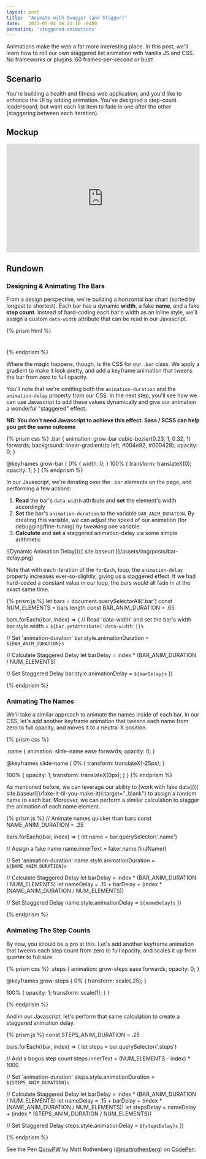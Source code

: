 ```yaml
---
layout: post
title:  "Animate with Swagger (and Stagger)"
date:   2017-05-04 16:23:10 -0400
permalink: 'staggered-animations'
---
```


Animations make the web a far more interesting place. In this post, we'll learn how to roll our own staggered list animation with Vanilla JS and CSS. No frameworks or plugins. 60 frames-per-second or bust!


## Scenario

You're building a health and fitness web application, and you'd like to enhance the UI by adding animation. You've designed a step-count leaderboard, but want each list item to fade in one after the other (staggering between each iteration).


## Mockup

<div style="width:100%;height:0px;position:relative;padding-bottom:56.237%;"><iframe src="https://streamable.com/s/kts6b/rcvaxo" frameborder="0" width="100%" height="100%" allowfullscreen style="width:100%;height:100%;position:absolute;left:0px;top:0px;overflow:hidden;"></iframe></div>

## Rundown

### Designing & Animating The Bars

From a design perspective, we're building a horizontal bar chart (sorted by longest to shortest). Each bar has a dynamic **width**, a fake **name**, and a fake **step count**. Instead of hard-coding each bar's width as an inline style, we'll assign a custom `data-width` attribute that can be read in our Javascript.

{% prism html %}
  <div
    data-width="100"
    class="bar mb2 h2 br4 flex items-center justify-between pr3">
    <h1 class="name mv0 fw6 f7 white">
      <!-- Name to be set via Javascript -->
    </h1>
    <h2 class="steps mv0 fw4 f7 white-50">
      <!-- Steps to be set via Javascript -->
    </h2>
  </div>
{% endprism %}

Where the magic happens, though, is the CSS for our `.bar` class. We apply a gradient to make it look pretty, and add a keyframe animation that tweens the bar from zero to full opacity.

You'll note that we're omitting both the `animation-duration` and the `animation-delay` property from our CSS. In the next step, you'll see how we can use Javascript to add these values dynamically and give our animation a wonderful "staggered" effect.

**NB: You don't need Javascript to achieve this effect. Sass / SCSS can help you get the same outcome**

{% prism css %}
.bar {
  animation: grow-bar cubic-bezier(0.23, 1, 0.32, 1) forwards;
  background: linear-gradient(to left, #004e92, #000428);
  opacity: 0;
}

@keyframes grow-bar {
  0% {
    width: 0;
  }
  100% {
    transform: translateX(0);
    opacity: 1;
  }
}
{% endprism %}

In our Javascript, we're iterating over the `.bar` elements on the page, and performing a few actions:
  1. **Read** the bar's `data-width` attribute and **set** the element's width accordingly
  2. **Set** the bar's `animation-duration` to the variable `BAR_ANIM_DURATION`. By creating this variable, we can adjust the speed of our animation (for debugging/fine-tuning) by tweaking one variable.
  3. **Calculate** and **set** a staggered animation-delay via some simple arithmetic

![Dynamic Animation Delay]({{ site.baseurl }}/assets/img/posts/bar-delay.png)

Note that with each iteration of the `forEach`, loop, the `animation-delay` property increases ever-so-slightly, giving us a staggered effect. If we had hard-coded a constant value in our loop, the bars would all fade in at the exact same time.


{% prism js %}
let bars = document.querySelectorAll('.bar')
const NUM_ELEMENTS = bars.length
const BAR_ANIM_DURATION = .65

bars.forEach((bar, index) => {
  // Read 'data-width' and set the bar's width
  bar.style.width = `${bar.getAttribute('data-width')}%`

  // Set 'animation-duration'
  bar.style.animationDuration = `${BAR_ANIM_DURATION}s`

  // Calculate Staggered Delay
  let barDelay = index * (BAR_ANIM_DURATION / NUM_ELEMENTS)

  // Set Staggered Delay
  bar.style.animationDelay = `${barDelay}s`
})

{% endprism %}

### Animating The Names

We'll take a similar approach to animate the names inside of each bar. In our CSS, let's add another keyframe animation that tweens each name from zero to full opacity, and moves it to a neutral X position.

{% prism css %}

.name {
  animation: slide-name ease forwards;
  opacity: 0;
}

@keyframes slide-name {
  0% {
    transform: translateX(-25px);
  }

  100% {
    opacity: 1;
    transform: translateX(0px);
  }
}
{% endprism %}

As mentioned before, we can leverage our ability to [work with fake data]({{ site.baseurl}}/fake-it-til-you-make-it){:target="_blank"} to assign a random name to each bar. Moreover, we can perform a similar calculation to stagger the animation of each name element.


{% prism js %}
// Animate names quicker than bars
const NAME_ANIM_DURATION = .25

bars.forEach((bar, index) => {
  let name = bar.querySelector('.name')

  // Assign a fake name
  name.innerText = faker.name.findName()

  // Set 'animation-duration'
  name.style.animationDuration = `${NAME_ANIM_DURATION}s`

  // Calculate Staggered Delay
  let barDelay = index * (BAR_ANIM_DURATION / NUM_ELEMENTS)
  let nameDelay = .15 + barDelay + (index * (NAME_ANIM_DURATION / NUM_ELEMENTS))

  // Set Staggered Delay
  name.style.animationDelay = `${nameDelay}s`
})

{% endprism %}

### Animating The Step Counts

By now, you should be a pro at this. Let's add another keyframe animation that tweens each step count from zero to full opacity, and scales it up from quarter to full size.

{% prism css %}
.steps {
  animation: grow-steps ease forwards;
  opacity: 0;
}

@keyframes grow-steps {
  0% {
    transform: scale(.25);
  }

  100% {
    opacity: 1;
    transform: scale(1);
  }
}

{% endprism %}

And in our Javascript, let's perform that same calculation to create a staggered animation delay.

{% prism js %}
const STEPS_ANIM_DURATION = .25

bars.forEach((bar, index) => {
  let steps = bar.querySelector('.steps')

  // Add a bogus step count
  steps.innerText = (NUM_ELEMENTS - index) * 1000

  // Set 'animation-duration'
  steps.style.animationDuration = `${STEPS_ANIM_DURATION}s`

  // Calculate Staggered Delay
  let barDelay = index * (BAR_ANIM_DURATION / NUM_ELEMENTS)
  let nameDelay = .15 + barDelay + (index * (NAME_ANIM_DURATION / NUM_ELEMENTS))
  let stepsDelay = nameDelay + (index * (STEPS_ANIM_DURATION / NUM_ELEMENTS))

  // Set Staggered Delay
  steps.style.animationDelay = `${stepsDelay}s`
})

{% endprism %}

<p data-height="500" data-theme-id="dark" data-slug-hash="QvrwPW" data-default-tab="result" data-user="mattrothenberg" data-embed-version="2" data-pen-title="QvrwPW" data-preview="true" class="codepen">See the Pen <a href="http://codepen.io/mattrothenberg/pen/QvrwPW/">QvrwPW</a> by Matt Rothenberg (<a href="http://codepen.io/mattrothenberg">@mattrothenberg</a>) on <a href="http://codepen.io">CodePen</a>.</p>
<script async src="https://production-assets.codepen.io/assets/embed/ei.js"></script>
